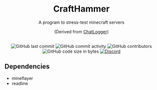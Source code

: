 <h1 align="center">CraftHammer</h1>
<p align="center">A program to stress-test minecraft servers</p>
<p align="center">(Derived from <a href="github.com/Xargana/ChatLogger">ChatLogger</a>)
  </p>
  <br>
<div align="center">
    <img src="https://img.shields.io/github/last-commit/Xargana/CraftHammer" alt="GitHub last commit"/>
    <img src="https://img.shields.io/github/commit-activity/w/Xargana/CraftHammer" alt="GitHub commit activity"/>
    <img src="https://img.shields.io/github/contributors/Xargana/CraftHammer" alt="GitHub contributors"/>
    <br>
    <img src="https://img.shields.io/github/languages/code-size/Xargana/CraftHammer" alt="GitHub code size in bytes"/>
    <a href="https://discord.gg/dajdVRhU5Q"><img src="https://img.shields.io/discord/1293261763902570667?logo=discord" alt="Discord"/></a>
  
</div>

<h2 align="left">Dependencies</h2>
<ul>
    <li>mineflayer</li>
    <li>readline</li>
</ul>
